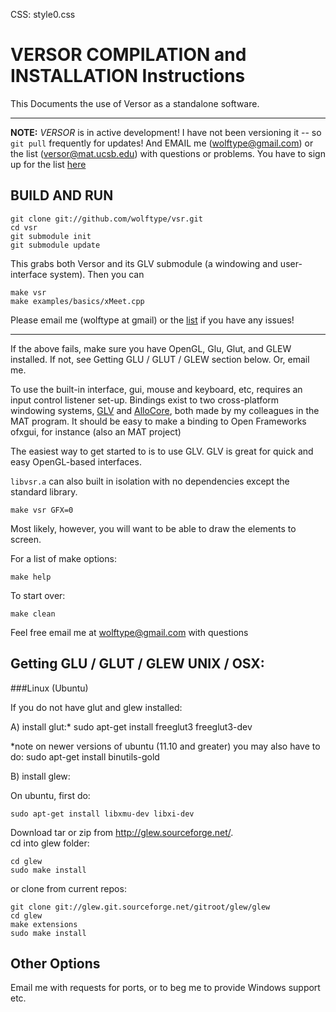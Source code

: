 CSS: style0.css

VERSOR COMPILATION and INSTALLATION Instructions
===

This Documents the use of Versor as a standalone software.

---

**NOTE:** _VERSOR_ is in active development!  I have not been versioning it -- so `git pull` frequently for updates! And EMAIL me (wolftype@gmail.com)
or the list (versor@mat.ucsb.edu) with questions or problems.  You have to sign up for the list [here](#http://lists.create.ucsb.edu/mailman/listinfo/versor)

BUILD AND RUN
---

	git clone git://github.com/wolftype/vsr.git
	cd vsr
	git submodule init
	git submodule update
	
This grabs both Versor and its GLV submodule (a windowing and user-interface system).  Then you can

	make vsr
	make examples/basics/xMeet.cpp
	
Please email me (wolftype at gmail) or the [list](#) if you have any issues!

---


If the above fails, make sure you have OpenGL, Glu, Glut, and GLEW installed. If not, see Getting GLU / GLUT / GLEW section below.
Or, email me.  

To use the built-in interface, gui, mouse and keyboard, etc, requires an input control listener set-up.
Bindings exist to two cross-platform windowing systems, [GLV](mat.ucsb.edu/glv/) and [AlloCore](), both made by my colleagues in the MAT program. 
It should be easy to make a binding to Open Frameworks ofxgui, for instance (also an MAT project) 

The easiest way to get started to is to use GLV.  GLV is great for quick and easy OpenGL-based interfaces.  
	
`libvsr.a` can also built in isolation with no dependencies except the standard library.  

	make vsr GFX=0

Most likely, however, you will want to be able to draw the elements to screen.

For a list of make options:

    make help

To start over:

	make clean

Feel free email me at wolftype@gmail.com with questions


Getting GLU / GLUT / GLEW UNIX / OSX:
---
###Linux (Ubuntu)

If you do not have glut and glew installed:

A) install glut:*
	sudo apt-get install freeglut3 freeglut3-dev

*note on newer versions of ubuntu (11.10 and greater) you may also have to do:
	sudo apt-get install binutils-gold

B) install glew:

On ubuntu, first do:

	sudo apt-get install libxmu-dev libxi-dev

Download tar or zip from http://glew.sourceforge.net/.  
cd into glew folder:

    cd glew
	sudo make install

or clone from current repos:

	git clone git://glew.git.sourceforge.net/gitroot/glew/glew
	cd glew
	make extensions
	sudo make install


Other Options
---
Email me with requests for ports, or to beg me to provide Windows support etc.  